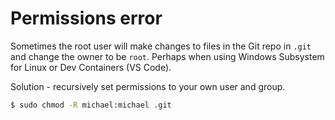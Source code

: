 # Permissions error

Sometimes the root user will make changes to files in the Git repo in `.git` and change the owner to be `root`. Perhaps when using Windows Subsystem for Linux or Dev Containers (VS Code).

Solution - recursively set permissions to your own user and group.

```sh
$ sudo chmod -R michael:michael .git
```
